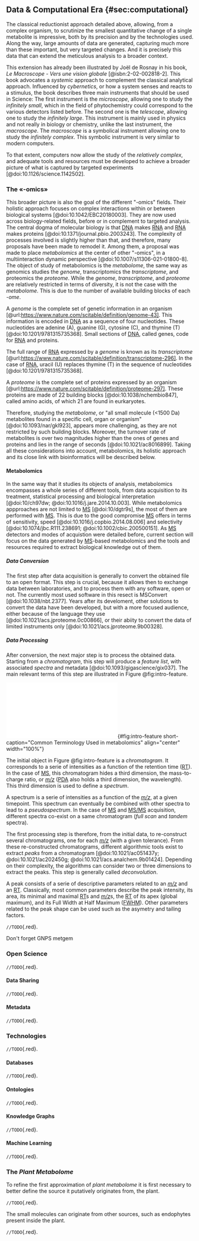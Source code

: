 ## Data & Computational Era {#sec:computational}

The classical reductionist approach detailed above, allowing, from a complex organism, to scrutinize the smallest quantitative change of a single metabolite is impressive, both by its precision and by the technologies used.
Along the way, large amounts of data are generated, capturing much more than these important, but very targeted changes.
And it is precisely this data that can extend the meticulous analysis to a broader context.

This extension has already been illustrated by Joël de Rosnay in his book, *Le Macroscope - Vers une vision globale* [@isbn:2-02-002818-2].
This book advocates a *systemic* approach to complement the classical analytical approach.
Influenced by *cybernetics*, or how a system senses and reacts to a stimulus, the book describes three main instruments that should be used in Science:
The first instrument is the *microscope*, allowing one to study the *infinitely small*, which in the field of phytochemistry could correspond to the various detectors listed before.
The second one is the *telescope*, allowing one to study the *infinitely large*.
This instrument is mainly used in physics and not really in biology or chemistry, unlike the last instrument, the *macroscope*.
The *macroscope* is a symbolical instrument allowing one to study the *infinitely complex*.
This symbolic instrument is very similar to modern computers.

To that extent, computers now allow the study of the *relatively complex*, and adequate tools and resources must be developed to achieve a broader picture of what is captured by targeted experiments [@doi:10.1126/science.1142502].

### The «-omics»

This broader picture is also the goal of the different "-omics" fields.
Their holistic approach focuses on complex interactions within or between biological systems [@doi:10.1042/EBC20180003].
They are now used across biology-related fields, before or in complement to targeted analysis.
The central dogma of molecular biology is that [DNA](#dna) makes [RNA](#rna) and [RNA](#rna) makes proteins [@doi:10.1371/journal.pbio.2003243].
The complexity of processes involved is slightly higher than that, and therefore, many proposals have been made to remodel it.
Among them, a proposal was made to place *metabolomics* at the center of other "-omics", in a multiinteraction dynamic perspective [@doi:10.1007/s11306-021-01800-8].
The object of study of metabolomics is the *metabolome*, the same way as genomics studies the *genome*, transcriptomics the *transcriptome*, and proteomics the *proteome*.
While the *genome*, *transcriptome*, and *proteome* are relatively restricted in terms of diversity, it is not the case with the *metabolome*.
This is due to the number of available building blocks of each *-ome*.

A *genome* is the complete set of genetic information in an organism [@url:https://www.nature.com/scitable/definition/genome-43]. 
This information is encoded in [DNA](#dna) as a sequence of four nucleotides.
These nucleotides are adenine (A), guanine (G), cytosine (C), and thymine (T) [@doi:10.1201/9781315735368].
Small sections of [DNA](#dna), called genes, code for [RNA](#rna) and proteins.

The full range of [RNA](#rna) expressed by a *genome* is known as its *transcriptome* [@url:https://www.nature.com/scitable/definition/transcriptome-296].
In the case of [RNA](#rna), uracil (U) replaces thymine (T) in the sequence of nucleotides [@doi:10.1201/9781315735368].

A *proteome* is the complete set of proteins expressed by an organism [@url:https://www.nature.com/scitable/definition/proteome-297].
These proteins are made of 22 building blocks [@doi:10.1038/nchembio847], called amino acids, of which 21 are found in eurkaryotes.

Therefore, studying the *metabolome*, or "all small molecule (<1500 Da) metabolites found in a specific cell, organ or organism" [@doi:10.1093/nar/gkl923], appears more challenging, as they are not restricted by such building blocks.
Moreover, the turnover rate of metabolites is over two magnitudes higher than the ones of genes and proteins and lies in the range of seconds [@doi:10.1021/ac8016899].
Taking all these considerations into account, metabolomics, its holistic approach and its close link with bioinformatics will be described below.

#### Metabolomics

In the same way that it studies its objects of analysis, metabolomics encompasses a whole series of different tools, from data acquisition to its treatment, statistical processing and biological interpretation [@doi:10/ch97dw; @doi:10.1016/j.jare.2014.10.003].
While metabolomics appproaches are not limited to [MS](#ms) [@doi:10/dgtr9s], the most of them are performed with [MS](#ms).
This is due to the good compromise [MS](#ms) offers in terms of sensitivity, speed [@doi:10.1016/j.copbio.2014.08.006] and selectivity [@doi:10.1074/jbc.R111.238691; @doi:10.1002/cbic.200500151]. 
As [MS](#ms) detectors and modes of acquistion were detailed before, current section will focus on the data generated by [MS](#ms)-based metabolomics and the tools and resources required to extract biological knowledge out of them. 

##### Data Conversion

The first step after data acquisition is generally to convert the obtained file to an open format.
This step is crucial, because it allows then to exchange data between laboratories, and to process them with any software, open or not.
The currently most used software in this resect is MSConvert [@doi:10.1038/nbt.2377].
Years after its develoment, other solutions to convert the data have been developed, but with a more focused audience, either because of the language they use [@doi:10.1021/acs.jproteome.0c00866], or their abiity to convert the data of limited instruments only [@doi:10.1021/acs.jproteome.9b00328].

##### Data Processing

After conversion, the next major step is to process the obtained data.
Starting from a *chromatogram*, this step will produce a *feature list*, with associated *spectra* and metadata [@doi:10.1093/gigascience/gix037].
The main relevant terms of this step are illustrated in Figure @fig:intro-feature.

![**Common terminology used in metabolomics**. The notions of *chromatogram*, *spectrum*, *peak*, *feature*, and *feature list (or table)* are illustrated.](images/intro-feature.pdf "intro-feature"){#fig:intro-feature short-caption="Common Terminology Used in metabolomics" align="center" width="100%"}

The initial object in Figure @fig:intro-feature is a *chromatogram*.
It corresponds to a serie of intensities as a function of the retention time ([RT](#rt)).
In the case of [MS](#ms), this chromatogram hides a third dimension, the mass-to-charge ratio, or [*m/z*](#m/z) ([PDA](#pda) also holds a third dimension, the wavelength).
This third dimension is used to define a *spectrum*.

A spectrum is a serie of intensities as a function of the [*m/z*](#mz), at a given timepoint.
This spectrum can eventually be combined with other spectra to lead to a *pseudospectrum*.
In the case of [MS](#ms) and [MS/MS](#msms) acquisition, different spectra co-exist on a same chromatogram (*full scan* and *tandem* spectra).

The first processing step is therefore, from the initial data, to re-construct several chromatograms, one for each [*m/z*](#mz) (with a given tolerance).
From these re-constructed chromatograms, different algorithmic tools exist to extract *peaks* from a chromatogram [@doi:10.1021/ac051437y; @doi:10.1021/ac202450g; @doi:10.1021/acs.analchem.9b01424].
Depending on their complexity, the algorithms can consider two or three dimensions to extract the peaks.
This step is generally called *deconvolution*.

A peak consists of a serie of descriptive parameters related to an [*m/z*](#m/z) and an [RT](#rt).
Classically, most common parameters describe the peak intensity, its area, its minimal and maximal [RT](#rt)s and [*m/z*](#m/z)s, the [RT](#rt) of its apex (global maximum), and its Full Width at Half Maximum ([FWHM](#fwhm)).
Other parameters related to the peak shape can be used such as the asymetry and tailing factors.

<!-- 

JL bentham science [@doi:10.2174/092986713805288932]

Defining the Metabolome: Size, Flux, and Regulation [@doi:10.1016/j.molcel.2015.04.021]

The million metabolome [@doi:10.1021/acs.chemrestox.6b00179]

Computational approaches for systems metabolomics [@doi:10.1016/j.copbio.2016.04.009]

Wishart progress computational metabolomics [@doi:10.1093/bib/bbm030]

Current approaches and challenges for the metabolite profiling of complex natural extracts [@doi:10.1016/j.chroma.2014.10.091]

Specialized Plant Metabolites: Diversity and Biosynthesis [@doi:10.1002/9783527686063.ch2]

MetaboAnalyst 2.0—a comprehensive server for metabolomic data analysis [@doi:10.1093/nar/gks374]
OTHERS

A Modification of the Jaccard–Tanimoto Similarity Index for Diverse Selection of Chemical Compounds Using Binary Strings [@doi:10.1198/004017002317375064]

MetaDB a data processing workflow in untargeted MS-based metabolomics experiments [@doi:10.3389/fbioe.2014.00072]

The future of metabolic phytochemistry: larger numbers of metabolites, higher resolution, greater understanding [@doi:10.1016/j.phytochem.2007.07.010]

Plant metabolomics: large-scale phytochemistry in the functional genomics era [@doi:10/ch97dw]

Current practice of liquid chromatography-mass spectrometry in metabolomics and metabonomics [@doi:10.1016/j.jpba.2013.06.032]

Selection and characterization of botanical natural products for research studies: a NaPDI center recommended approach [@doi:10.1039/C8NP00065D]

CAMERA: An Integrated Strategy for Compound Spectra Extraction and Annotation of Liquid Chromatography/Mass Spectrometry Data Sets [@doi:10.1021/ac202450g]

In silico prediction and automatic LC-MSn annotation of green tea metabolites in urine [@doi:10.1021/ac403875b]

HERMES: a molecular-formula-oriented method to target the metabolome [@doi:10.1038/s41592-021-01307-z]

xMSannotator: An R package for network- based annotation of high-resolution metabolomics data [@doi:10.1021/acs.analchem.6b01214]

iMet: A Network-Based Computational Tool to Assist in the Annotation of Metabolites from Tandem Mass Spectra [@doi:10.1021/acs.analchem.6b04512]

Strategies and Challenges in Method Development and Validation for the Absolute Quantification of Endogenous Biomarker Metabolites Using Liquid Chromatography-Tandem Mass Spectrometry [@doi:10.1002/mas.21607]

QA/QC [@doi:10.1007/s11306-022-01926-3]
 -->

`//TODO`{.red}.

Don't forget GNPS metgem

### Open Science

`//TODO`{.red}.

<!-- 
Formatting Open Science: agilely creating multiple document formats for academic manuscripts with Pandoc Scholar [@doi:10.7717/peerj-cs.112]

How to make models more useful [@doi:10/h9kz]

Wikidata and the bibliography of life [@doi:10.7717/peerj.13712]

A Quick Guide to Software Licensing for the Scientist-Programmer [@doi:10.1371/journal.pcbi.1002598] 
-->

#### Data Sharing

`//TODO`{.red}.

#### Metadata

`//TODO`{.red}.

### Technologies

`//TODO`{.red}.

#### Databases

`//TODO`{.red}.

<!-- 

Mass Spectrometry and Informatics: Distribution of Molecules in the PubChem Database and General Requirements for Mass Accuracy in Surface Analysis [@doi:10.1021/ac200067s]

Tsugawa databases deepen understanding of metabolisms [@doi:10.1016/j.copbio.2018.01.008]

RIKEN tandem mass spectral database (ReSpect) for phytochemicals: A plant-specific MS/MS-based data resource and database [@doi:10.1016/j.phytochem.2012.07.007]

FlavonQ [@doi:10.1021/acs.analchem.5b02624]
FlavonQ DB [@doi:10/h83p] 
-->

#### Ontologies

`//TODO`{.red}.

#### Knowledge Graphs

`//TODO`{.red}.

#### Machine Learning

`//TODO`{.red}.

<!-- 
Dot product [@doi:10/bhw492]

Weightings [@doi:10.1093/bioinformatics/bts083]

New methods (Spec2Vec and consorts)

Prediction of HPLC Retention Index Using Artificial Neural Networks and IGroup E-State Indices [@doi:10.1021/ci9000162]

-->

### The *Plant Metabolome*

To refine the first approximation of *plant metabolome* it is first necessary to better define the source it putatively originates from, the plant.

`//TODO`{.red}.

The small molecules can originate from other sources, such as endophytes present inside the plant.

`//TODO`{.red}.

<!-- 

Recent progress in the development of metabolome databases for plant systems biology [@doi:10.3389/fpls.2013.00073]

From waste products to ecochemicals: Fifty years research of plant secondary metabolism [@doi:10.1016/j.phytochem.2007.09.017]

microbiome effect on metabolome [@doi:10.1073/pnas.0812874106]

reading the metabolic fine print [@doi:10.1038/embor.2008.236]

in reality, holobiont [@doi:10.1016/j.mib.2017.07.001]

if needed hologenome [@doi:10.1186/s40168-018-0457-9]

big endophyte book [@doi:10.1007/978-3-319-90484-9_9]

endophytes [@doi:10.3389/fmicb.2016.01538]

number 2 [@doi:10.3389/fbioe.2020.00467] 
-->

<!-- 
NP Rollinger
Virtual screening for the discovery of bioactive natural products [@doi:10.1007/978-3-7643-8117-2_6]
Integrated in Silico Tools for Exploiting the Natural Products’ Bioactivity [@doi:10.1055/s-2006-941506] 
-->
